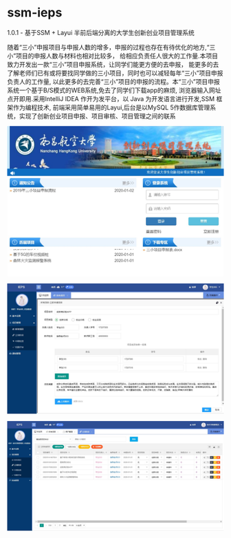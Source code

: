# ssm-ieps
1.0.1 - 基于SSM + Layui 半前后端分离的大学生创新创业项目管理系统

随着“三小”申报项目与申报人数的增多，申报的过程也存在有待优化的地方,“三小”项目的申报人数与材料也相对比较多，
给相应负责任人很大的工作量.本项目致力开发出一款“三小”项目申报系统，让同学们能更方便的去申报，
能更多的去了解老师们已有或将要找同学做的三小项目，同时也可以减轻每年“三小”项目申报负责人的工作量,
以此更多的去完善“三小”项目的申报的流程。本“三小”项目申报系统一个基于B/S模式的WEB系统,免去了同学们下载app的麻烦,
浏览器输入网址点开即用.采用IntelliJ IDEA 作开为发平台，以 Java 为开发语言进行开发,SSM 框架作为编程技术,
前端采用简单易用的Layui,后台是以MySQL 5作数据库管理系统，实现了创新创业项目申报、项目审核、项目管理之间的联系



![image](https://github.com/MGming/project_manage/blob/master/display/%E7%99%BB%E5%BD%95%E9%A1%B5%E9%9D%A2.jpg)

![image](https://github.com/MGming/project_manage/blob/master/display/%E5%AD%A6%E7%94%9F%E9%A1%B9%E7%9B%AE%E7%94%B3%E8%AF%B7.jpg)

![image](https://github.com/MGming/project_manage/blob/master/display/%E9%99%A2%E7%BA%A7%E4%B8%93%E5%AE%B6%E7%AE%A1%E7%90%86%E9%A1%B9%E7%9B%AE.jpg)
